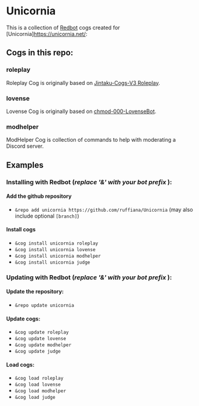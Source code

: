 # Unicornia
This is a collection of [Redbot](https://docs.discord.red/en/stable/) cogs created for [Unicornia]https://unicornia.net/:

## Cogs in this repo:
### roleplay
Roleplay Cog is originally based on [Jintaku-Cogs-V3 Roleplay](https://github.com/Jintaku/Jintaku-Cogs-V3/tree/master/roleplay).
### lovense
Lovense Cog is originally based on [chmod-000-LovenseBot](https://github.com/chmod-000/LovenseBot).
### modhelper
ModHelper Cog is collection of commands to help with moderating a Discord server.

## Examples
### Installing with Redbot (*replace '&' with your bot prefix* ):
#### Add the github repository
- `&repo add unicornia https://github.com/ruffiana/Unicornia` (may also include optional `[branch]`)
#### Install cogs
- `&cog install unicornia roleplay`
- `&cog install unicornia lovense`
- `&cog install unicornia modhelper`
- `&cog install unicornia judge`
### Updating with Redbot (*replace '&' with your bot prefix* ):
#### Update the repository:
- `&repo update unicornia`
#### Update cogs:
- `&cog update roleplay`
- `&cog update lovense`
- `&cog update modhelper`
- `&cog update judge`
#### Load cogs:
- `&cog load roleplay`
- `&cog load lovense`
- `&cog load modhelper`
- `&cog load judge`
